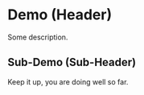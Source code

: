 # Demo (Header)

Some description.

## Sub-Demo (Sub-Header)

Keep it up, you are doing well so far.